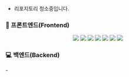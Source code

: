 - 리포지토리 청소중입니다.
<div><h3>📱 프론트엔드(Frontend)</h3></div>

<div align=center> 
  <img src="https://img.shields.io/badge/html5-E34F26?style=for-the-badge&logo=html5&logoColor=white"> 
  <img src="https://img.shields.io/badge/css-1572B6?style=for-the-badge&logo=css3&logoColor=white"> 
  <img src="https://img.shields.io/badge/javascript-F7DF1E?style=for-the-badge&logo=javascript&logoColor=black"> 
  <img src="https://img.shields.io/badge/typescript-02569B?style=for-the-badge&logo=typescript&logoColor=black"> 
  <img src="https://img.shields.io/badge/reactjs-61DAFB?style=for-the-badge&logo=react&logoColor=black"> 
  <img src="https://img.shields.io/badge/nextjs-00599C?style=for-the-badge&logo=next.js&logoColor=white">
  <img src="https://img.shields.io/badge/tailwindcss-4053D6?style=for-the-badge&logo=tailwindcss&logoColor=white">
  <br>  
</div>
<div><h3>💻 백엔드(Backend)</h3></div>
-
